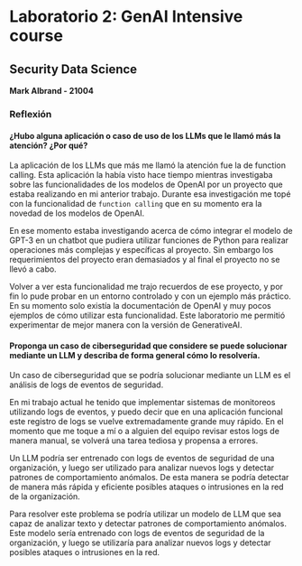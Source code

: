 # Laboratorio 2: GenAI Intensive course

## Security Data Science

**Mark Albrand - 21004**

### Reflexión

#### ¿Hubo alguna aplicación o caso de uso de los LLMs que le llamó más la atención? ¿Por qué?

La aplicación de los LLMs que más me llamó la atención fue la de function calling. Esta aplicación
la había visto hace tiempo mientras investigaba sobre las funcionalidades de los modelos de OpenAI por 
un proyecto que estaba realizando en mi anterior trabajo. Durante esa investigación me topé con la funcionalidad
de `function calling` que en su momento era la novedad de los modelos de OpenAI.

En ese momento estaba investigando acerca de cómo integrar el modelo de GPT-3 en un chatbot que pudiera
utilizar funciones de Python para realizar operaciones más complejas y específicas al proyecto. Sin embargo
los requerimientos del proyecto eran demasiados y al final el proyecto no se llevó a cabo.

Volver a ver esta funcionalidad me trajo recuerdos de ese proyecto, y por fin lo pude probar en un entorno
controlado y con un ejemplo más práctico. En su momento solo existía la documentación de OpenAI y muy pocos ejemplos
de cómo utilizar esta funcionalidad. Este laboratorio me permitió experimentar de mejor manera con la versión
de GenerativeAI.


#### Proponga un caso de ciberseguridad que considere se puede solucionar mediante un LLM y describa de forma general cómo lo resolvería.

Un caso de ciberseguridad que se podría solucionar mediante un LLM es el análisis de logs de eventos de seguridad.

En mi trabajo actual he tenido que implementar sistemas de monitoreos utilizando logs de eventos, y puedo decir
que en una aplicación funcional este registro de logs se vuelve extremadamente grande muy rápido. En el momento que
me toque a mí o a alguien del equipo revisar estos logs de manera manual, se volverá una tarea tediosa y propensa a errores.

Un LLM podría ser entrenado con logs de eventos de seguridad de una organización, y luego ser utilizado para analizar
nuevos logs y detectar patrones de comportamiento anómalos. De esta manera se podría detectar de manera más rápida y
eficiente posibles ataques o intrusiones en la red de la organización.

Para resolver este problema se podría utilizar un modelo de LLM que sea capaz de analizar texto y detectar patrones
de comportamiento anómalos. Este modelo sería entrenado con logs de eventos de seguridad de la organización, y luego
se utilizaría para analizar nuevos logs y detectar posibles ataques o intrusiones en la red.

